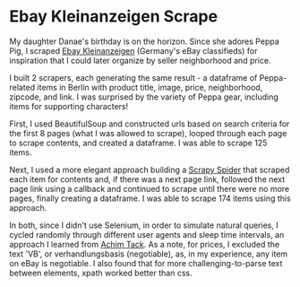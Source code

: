 # Ebay Kleinanzeigen Scrape

My daughter Danae's birthday is on the horizon. Since she adores Peppa Pig, I scraped [Ebay Kleinanzeigen](https://www.ebay-kleinanzeigen.de) (Germany's eBay classifieds) for inspiration that I could later organize by seller neighborhood and price. 

I built 2 scrapers, each generating the same result - a dataframe of Peppa-related items in Berlin with product title, image, price, neighborhood, zipcode, and link. I was surprised by the variety of Peppa gear, including items for supporting characters!

First, I used BeautifulSoup and constructed urls based on search criteria for the first 8 pages (what I was allowed to scrape), looped through each page to scrape contents, and created a dataframe. I was able to scrape 125 items. 

Next, I used a more elegant approach building a [Scrapy Spider](https://docs.scrapy.org/en/latest/topics/spiders.html) that scraped each item for contents and, if there was a next page link, followed the next page link using a callback and continued to scrape until there were no more pages, finally creating a dataframe. I was able to scrape 174 items using this approach. 

In both, since I didn't use Selenium, in order to simulate natural queries, I cycled randomly through different user agents and sleep time intervals, an approach I learned from [Achim Tack](https://github.com/AchimTack/GoogleTrafficParser/blob/master/google_traffic_parser.py). As a note, for prices, I excluded the text 'VB', or verhandlungsbasis (negotiable), as, in my experience, any item on eBay is negotiable. I also found that for more challenging-to-parse text between elements, xpath worked better than css.
